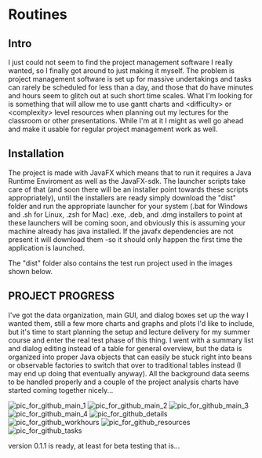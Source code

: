 # Routines

<h2>Intro</h2>

I just could not seem to find the project management software I really wanted, so I finally got around to just making it myself. The problem is project management software is set up for massive undertakings and tasks can rarely be scheduled for less than a day, and those that do have minutes and hours seem to glitch out at such short time scales. What I'm looking for is something that will allow me to use gantt charts and \<difficulty\> or \<complexity\> level resources when planning out my lectures for the classroom or other presentations. While I'm at it I might as well go ahead and make it usable for regular project management work as well.

<h2>Installation</h2>
The project is made with JavaFX which means that to run it requires a Java Runtime Enviroment as well as the JavaFX-sdk. The launcher scripts take care of that (and soon there will be an installer point towards these scripts appropriately), until the installers are ready simply download the "dist" folder and run the appropriate launcher for your system (.bat for Windows and .sh for Linux, .zsh for Mac) .exe, .deb, and .dmg installers to point at these launchers will be coming soon, and obviously this is assuming your machine already has java installed. If the javafx dependencies are not present it will download them -so it should only happen the first time the application is launched.

The "dist" folder also contains the test run project used in the images shown below.



<h2>PROJECT PROGRESS</h2>

I've got the data organization, main GUI, and dialog boxes set up the way I wanted them, still a few more charts and graphs and plots I'd like to include, but it's time to start planning the setup and lecture delivery for my summer course and enter the real test phase of this thing. I went with a summary list and dialog editing instead of a table for general overview, but the data is organized into proper Java objects that can easily be stuck right into beans or observable factories to switch that over to traditional tables instead (I may end up doing that eventually anyway). All the background data seems to be handled properly and a couple of the project analysis charts have started coming together nicely...



![pic_for_github_main_1](https://user-images.githubusercontent.com/50467171/119281559-27e2d400-bc04-11eb-86d2-b24d4798db4f.jpg)
![pic_for_github_main_2](https://user-images.githubusercontent.com/50467171/119281557-274a3d80-bc04-11eb-875b-ea3e4c539bb2.jpg)
![pic_for_github_main_3](https://user-images.githubusercontent.com/50467171/119281568-29140100-bc04-11eb-909d-1691f7523493.jpg)
![pic_for_github_main_4](https://user-images.githubusercontent.com/50467171/119579655-e16cb100-bd8c-11eb-86bb-6e7e789ff93e.jpg)
![pic_for_github_details](https://user-images.githubusercontent.com/50467171/119281563-287b6a80-bc04-11eb-9739-f92be5e206d6.jpg)
![pic_for_github_workhours](https://user-images.githubusercontent.com/50467171/119281565-287b6a80-bc04-11eb-85d5-c9c593d6fbfb.jpg)
![pic_for_github_resources](https://user-images.githubusercontent.com/50467171/119281561-287b6a80-bc04-11eb-92b0-9f784b1d5749.jpg)
![pic_for_github_tasks](https://user-images.githubusercontent.com/50467171/119281562-287b6a80-bc04-11eb-88ad-b71b16246d8a.jpg)




version 0.1.1 is ready, at least for beta testing that is...
